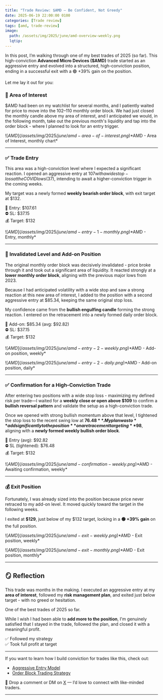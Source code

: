 ```yaml
---
title: "Trade Review: $AMD – Be Confident, Not Greedy"
date: 2025-06-19 22:00:00 0100
categories: [Trade review]
tags: [amd, trade-review]
image:
  path: /assets/img/2025/june/amd-overview-weekly.png
  lqtip:
---
```


In this post, I’m walking through one of my best trades of 2025 (so far). This high-conviction **Advanced Micro Devices ($AMD)** trade started as an aggressive entry and evolved into a structured, high-conviction position, ending in a successful exit with a 🟢 +39% gain on the position.

Let me lay it out for you:

### 🧲 Area of Interest

$AMD had been on my watchlist for several months, and I patiently waited for price to move into the $102–$110 monthly order block. We had just closed the monthly candle above my area of interest, and I anticipated we would, in the following month, take out the previous month's liquidity and tap into the order block - where I planned to look for an entry trigger.

![$AMD](/assets/img/2025/june/amd-area-of-interest.png)  
*$AMD - Area of Interest, monthly chart*

---

### ✅ Trade Entry

This area was a high-conviction level where I expected a significant reaction. I opened an aggressive entry at $107 with a wide stop-loss at the COVID lows ($37), intending to await a higher-conviction trigger in the coming weeks.

My target was a newly formed **weekly bearish order block**, with exit target at $132.

📌 Entry: $107.61  
⛔️ SL: $37.15  
💰 Target: $132  

![$AMD](/assets/img/2025/june/amd-entry-1-monthly.png)  
*$AMD - Entry, monthly*

---

### 🚨 Invalidated Level and Add-on Position

The original monthly order block was decisively invalidated - price broke through it and took out a significant area of liquidity. It reacted strongly at a **lower monthly order block**, aligning with the previous major lows from 2023.

Because I had anticipated volatility with a wide stop and saw a strong reaction at this new area of interest, I added to the position with a second aggressive entry at $85.34, keeping the same original stop loss.

My confidence came from the **bullish engulfing candle** forming the strong reaction. I entered on the retracement into a newly formed daily order block.

📌 Add-on: $85.34 (avg: $92.82)  
⛔️ SL: $37.15  
💰 Target: $132  

![$AMD](/assets/img/2025/june/amd-entry-2-weekly.png)  
*$AMD - Add-on position, weekly*

![$AMD](/assets/img/2025/june/amd-entry-2-daily.png)  
*$AMD - Add-on position, daily*

---

### ✅ Confirmation for a High-Conviction Trade

After entering two positions with a wide stop loss - maximizing my defined risk per trade—I waited for a **weekly close or open above $109** to confirm a **bullish reversal pattern** and validate the setup as a high-conviction trade. 

Once we opened with strong bullish momentum above that level, I tightened the stop loss to the recent swing low at **$76.48**. My plan was to **add significantly to the position** on a retracement targeting **$98**, aligning with a **newly formed weekly bullish order block**.

📌 Entry (avg): $92.82  
⛔️ SL (tightened): $76.48  
💰 Target: $132  

![$AMD](/assets/img/2025/june/amd-confirmation-weekly.png)  
*$AMD - Awaiting confirmation, weekly*

---

### 💰 Exit Position

Fortunately, I was already sized into the position because price never retraced to my add-on level. It moved quickly toward the target in the following weeks.

I exited at **$129**, just below of my $132 target, locking in a **🟢 +39% gain** on the full position.

![$AMD](/assets/img/2025/june/amd-exit-weekly.png)  
*$AMD - Exit position, weekly*

![$AMD](/assets/img/2025/june/amd-exit-monthly.png)  
*$AMD - Exit position, monthly*

---

## 🪞 Reflection

This trade was months in the making. I executed an aggressive entry at my **area of interest**, followed my **risk management plan**, and exited just below target - with no greed or hesitation.

One of the best trades of 2025 so far.

While I wish I had been able to **add more to the position**, I'm genuinely satisfied that I stayed in the trade, followed the plan, and closed it with a meaningful profit.

✅ Followed my strategy  
✅ Took full profit at target  

---

If you want to learn how I build conviction for trades like this, check out:

- [Aggressive Entry Model](https://www.tradergu.com/posts/Trade-review-AAPL/)
- [Order Block Trading Strategy](https://www.tradergu.com/posts/Order-blocks-trading/)

💬 Drop a comment or DM on [X](https://x.com/trader_gu) — I’d love to connect with like-minded traders.

---

<script src="https://giscus.app/client.js"
        data-repo="tradergu/tradergu.github.io-comments"
        data-repo-id="R_kgDOOJkYuA"
        data-category="General"
        data-category-id="DIC_kwDOOJkYuM4CoG-6"
        data-mapping="pathname"
        data-strict="0"
        data-reactions-enabled="1"
        data-emit-metadata="0"
        data-input-position="top"
        data-theme="preferred_color_scheme"
        data-lang="en"
        crossorigin="anonymous"
        async>
</script>
